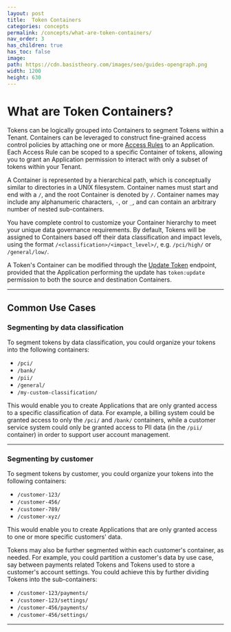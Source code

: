 ```yaml
---
layout: post
title:  Token Containers
categories: concepts
permalink: /concepts/what-are-token-containers/
nav_order: 3
has_children: true
has_toc: false
image:
path: https://cdn.basistheory.com/images/seo/guides-opengraph.png
width: 1200
height: 630
---
```


# What are Token Containers?

Tokens can be logically grouped into Containers to segment Tokens within a Tenant. 
Containers can be leveraged to construct fine-grained access control policies by attaching one or more 
[Access Rules](/concepts/access-controls/) to an Application. 
Each Access Rule can be scoped to a specific Container of tokens, allowing you to grant an Application 
permission to interact with only a subset of tokens within your Tenant.

A Container is represented by a hierarchical path, which is conceptually similar to directories in a UNIX filesystem.
Container names must start and end with a `/`, and the root Container is denoted by `/`. Container names may include any 
alphanumeric characters, `-`, or `_`, and can contain an arbitrary number of nested sub-containers.

You have complete control to customize your Container hierarchy to meet your unique data governance requirements. 
By default, Tokens will be assigned to Containers based off their data classification and impact levels, using the format 
`/<classification>/<impact_level>/`, e.g. `/pci/high/` or `/general/low/`.

A Token's Container can be modified through the [Update Token](https://docs.basistheory.com/#tokens-update-token) endpoint,
provided that the Application performing the update has `token:update` permission to both the source and 
destination Containers.

---

## Common Use Cases

### Segmenting by data classification

To segment tokens by data classification, you could organize your tokens into the following containers:

- `/pci/`
- `/bank/`
- `/pii/`
- `/general/`
- `/my-custom-classification/`

This would enable you to create Applications that are only granted access to a specific classification of data. 
For example, a billing system could be granted access to only the `/pci/` and `/bank/` containers, while a 
customer service system could only be granted access to PII data (in the `/pii/` container) in order to support 
user account management.

---

### Segmenting by customer

To segment tokens by customer, you could organize your tokens into the following containers:

- `/customer-123/`
- `/customer-456/`
- `/customer-789/`
- `/customer-xyz/`

This would enable you to create Applications that are only granted access to one or more specific customers' data. 

Tokens may also be further segmented within each customer's container, as needed. For example, you could partition a customer's
data by use case, say between payments related Tokens and Tokens used to store a customer's account settings. 
You could achieve this by further dividing Tokens into the sub-containers: 

- `/customer-123/payments/`
- `/customer-123/settings/`
- `/customer-456/payments/`
- `/customer-456/settings/`

---